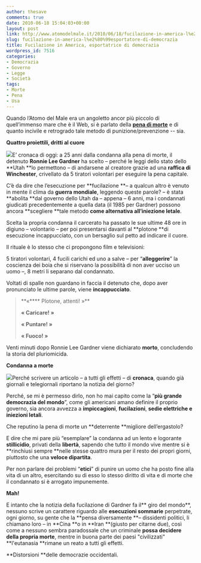 ```yaml
---
author: thesave
comments: true
date: 2010-06-18 15:04:03+00:00
layout: post
link: http://www.atomodelmale.it/2010/06/18/fucilazione-in-america-l%e2%80%99esportatore-di-democrazia/
slug: fucilazione-in-america-l%e2%80%99esportatore-di-democrazia
title: Fucilazione in America, esportatrice di democrazia
wordpress_id: 7516
categories:
- Democrazia
- Governo
- Legge
- Società
tags:
- Morte
- Pena
- Usa
---
```


Quando l’Atomo del Male era un angoletto ancor più piccolo di quell’immenso mare che è il Web, si è parlato della [**pena di morte**](http://www.atomodelmale.it/2007/01/18/salsa-di-canaglia-alla-beccaria/) e di quanto incivile e retrogrado tale metodo di punizione/prevenzione -- sia.

**Quattro proiettili, dritti al cuore**

![](http://www.atomodelmale.it/wp-content/uploads/2010/06/2668115.jpg)E’ cronaca di oggi: a 25 anni dalla condanna alla pena di morte, il detenuto **Ronnie Lee Gardner** ha scelto – perché le leggi dello stato dello **Utah **lo permettono – di andarsene al creatore grazie ad una **raffica di Winchester**, crivellato da 5 tiratori volontari per eseguire la pena capitale.

C’è da dire che l’esecuzione per **fucilazione **– a qualcun altro è venuto in mente il clima da **guerra mondiale**, leggendo queste parole? – è stata **abolita **dal governo dello Utah da – appena – 6 anni, ma i condannati giudicati precedentemente a quella data (il 1985 per Gardner) possono ancora **scegliere **tale metodo **come alternativa all’iniezione letale**.<!-- more -->

Scelta la propria condanna il carcerato ha passato le sue ultime 48 ore in digiuno – volontario – per poi presentarsi davanti al **plotone **di esecuzione incappucciato, con un bersaglio sul petto ad indicare il cuore.

Il rituale è lo stesso che ci propongono film e televisioni:

5 tiratori volontari, 4 fucili carichi ed uno a salve – per “**alleggerire**” la coscienza dei boia che si riservano la possibilità di non aver ucciso un uomo –, 8 metri li separano dal condannato.

Voltati di spalle non guardano in faccia il detenuto che, dopo aver pronunciato le ultime parole, viene **incappucciato**.


<blockquote>**«**** Plotone, attenti! »**

**« Caricare! »**

**« Puntare! »**

**« Fuoco! »**</blockquote>


Venti minuti dopo Ronnie Lee Gardner viene dichiarato **morto**, concludendo la storia del pluriomicida.

**Condanna a morte**

![](http://www.atomodelmale.it/wp-content/uploads/2010/06/Execution_by_BobbityJones.jpg)Perché scrivere un articolo – a tutti gli effetti – di **cronaca**, quando già giornali e telegiornali riportano la notizia del giorno?

Perché, se mi è permesso dirlo, non ho mai capito come la “**più grande democrazia del mondo**”, come gli americani amano definire il proprio governo, sia ancora avvezza a **impiccagioni**, **fucilazioni**, **sedie elettriche **e** iniezioni letali**.

Che reputino la pena di morte un **deterrente **migliore dell’ergastolo?

E dire che mi pare più “esemplare” la condanna ad un lento e logorante **stillicidio**, privati della **libertà**, sapendo che tutto il mondo vive mentre si è **rinchiusi sempre **nelle stesse quattro mura per il resto dei propri giorni, piuttosto che una **veloce dipartita**.

Per non parlare dei problemi “**etici**” di punire un uomo che ha posto fine alla vita di un altro, esercitando su di esso lo stesso diritto di vita e di morte che il condannato si è arrogato impunemente.

**Mah!**

E intanto che la notizia della fucilazione di Gardner fa il** giro del mondo**, nessuno scrive un carattere riguardo alle **esecuzioni sommarie** perpetrate, ogni giorno, su gente che la **pensa diversamente **– dissidenti politici, li chiamano loro – in **Cina **o in **Iran **(giusto per citarne due), così come a nessuno sembra paradossale che un criminale **possa decidere della propria morte**, mentre in buona parte dei paesi "civilizzati" **l'eutanasia **rimane un reato a tutti gli effetti.

**Distorsioni **delle democrazie occidentali.
